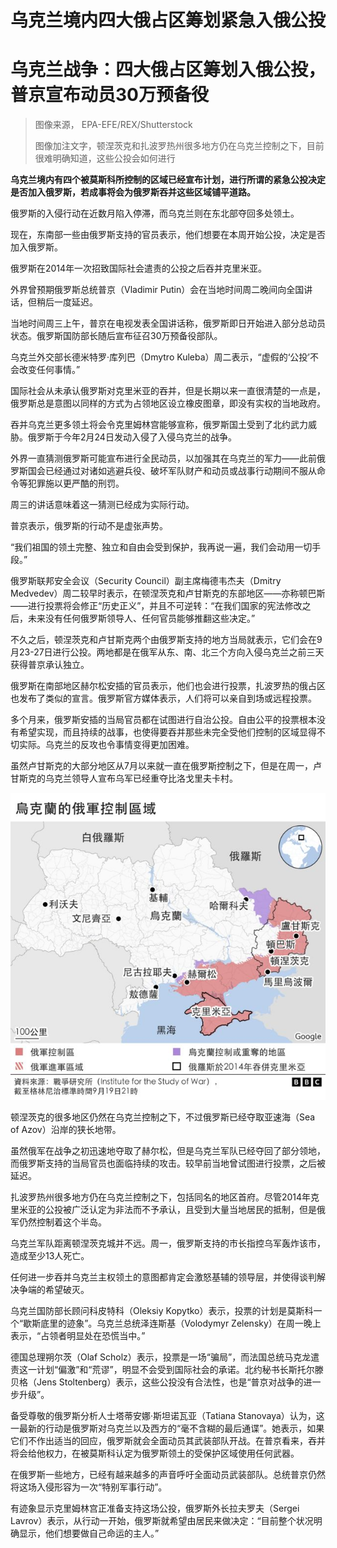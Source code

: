 # 乌克兰境内四大俄占区筹划紧急入俄公投

#  乌克兰战争：四大俄占区筹划入俄公投，普京宣布动员30万预备役


> 图像来源，  EPA-EFE/REX/Shutterstock
>
> 图像加注文字，顿涅茨克和扎波罗热州很多地方仍在乌克兰控制之下，目前很难明确知道，这些公投会如何进行

**乌克兰境内有四个被莫斯科所控制的区域已经宣布计划，进行所谓的紧急公投决定是否加入俄罗斯，若成事将会为俄罗斯吞并这些区域铺平道路。**

俄罗斯的入侵行动在近数月陷入停滞，而乌克兰则在东北部夺回多处领土。

现在，东南部一些由俄罗斯支持的官员表示，他们想要在本周开始公投，决定是否加入俄罗斯。

俄罗斯在2014年一次招致国际社会遣责的公投之后吞并克里米亚。

外界曾预期俄罗斯总统普京（Vladimir Putin）会在当地时间周二晚间向全国讲话，但稍后一度延迟。

当地时间周三上午，普京在电视发表全国讲话称，俄罗斯即日开始进入部分总动员状态。俄罗斯国防部长随后宣布征召30万预备役部队。

乌克兰外交部长德米特罗·库列巴（Dmytro Kuleba）周二表示，“虚假的‘公投’不会改变任何事情。”

国际社会从未承认俄罗斯对克里米亚的吞并，但是长期以来一直很清楚的一点是，俄罗斯总是意图以同样的方式为占领地区设立橡皮图章，即没有实权的当地政府。

吞并乌克兰更多领土将会令克里姆林宫能够宣称，俄罗斯国土受到了北约武力威胁。俄罗斯于今年2月24日发动入侵了入侵乌克兰的战争。

外界一直猜测俄罗斯可能宣布进行全民动员，以加强其在乌克兰的军力——此前俄罗斯国会已经通过对诸如逃避兵役、破坏军队财产和动员或战事行动期间不服从命令等犯罪施以更严酷的刑罚。

周三的讲话意味着这一猜测已经成为实际行动。

普京表示，俄罗斯的行动不是虚张声势。

“我们祖国的领土完整、独立和自由会受到保护，我再说一遍，我们会动用一切手段。”

俄罗斯联邦安全会议（Security Council）副主席梅德韦杰夫（Dmitry Medvedev）周二较早时表示，在顿涅茨克和卢甘斯克的东部地区——亦称顿巴斯——进行投票将会修正“历史正义”，并且不可逆转：“在我们国家的宪法修改之后，未来没有任何俄罗斯领导人、任何官员能够推翻这些决定。”

不久之后，顿涅茨克和卢甘斯克两个由俄罗斯支持的地方当局就表示，它们会在9月23-27日进行公投。两地都是在俄军从东、南、北三个方向入侵乌克兰之前三天获得普京承认独立。

俄罗斯在南部地区赫尔松安插的官员表示，他们也会进行投票，扎波罗热的俄占区也发布了类似的宣言。俄罗斯官方媒体表示，人们将可以亲自到场或远程投票。

多个月来，俄罗斯安插的当局官员都在试图进行自治公投。自由公平的投票根本没有希望实现，而且持续的战事，也使得要吞并那些未完全受他们控制的区域显得不切实际。乌克兰的反攻也令事情变得更加困难。

虽然卢甘斯克的大部分地区从7月以来就一直在俄罗斯控制之下，但是在周一，卢甘斯克的乌克兰领导人宣布乌军已经重夺比洛戈里夫卡村。

![Map](_126797236_6af0e0c4-30a2-4f5c-a329-db9aa8ccd8c8.png)

顿涅茨克的很多地区仍然在乌克兰控制之下，不过俄罗斯已经夺取亚速海（Sea of Azov）沿岸的狭长地带。

虽然俄军在战争之初迅速地夺取了赫尔松，但是乌克兰军队已经夺回了部分领地，而俄罗斯支持的当局官员也面临持续的攻击。较早前当地曾试图进行投票，之后被延迟。

扎波罗热州很多地方仍在乌克兰控制之下，包括同名的地区首府。尽管2014年克里米亚的公投被广泛认定为非法而不予承认，且受到大量当地居民的抵制，但是俄军仍然控制着这个半岛。

乌克兰军队距离顿涅茨克城并不远。周一，俄罗斯支持的市长指控乌军轰炸该市，造成至少13人死亡。

任何进一步吞并乌克兰主权领土的意图都肯定会激怒基辅的领导层，并使得谈判解决争端的希望破灭。

乌克兰国防部长顾问科皮特科（Oleksiy Kopytko）表示，投票的计划是莫斯科一个“歇斯底里的迹象”。乌克兰总统泽连斯基（Volodymyr Zelensky）在周一晚上表示，“占领者明显处在恐慌当中。”

德国总理朔尔茨（Olaf Scholz）表示，投票是一场“骗局”，而法国总统马克龙遣责这一计划“偏激”和“荒谬”，明显不会受到国际社会的承诺。北约秘书长斯托尔滕贝格（Jens Stoltenberg）表示，这些公投没有合法性，也是“普京对战争的进一步升级”。

备受尊敬的俄罗斯分析人士塔蒂安娜·斯坦诺瓦亚（Tatiana Stanovaya）认为，这一最新的行动是俄罗斯对乌克兰以及西方的“毫不含糊的最后通谍”。她表示，如果它们不作出适当的回应，俄罗斯就会全面动员其武装部队开战。在普京看来，吞并将会给他权力，在被莫斯科认定为俄罗斯领土的受保护区域使用任何武器。

在俄罗斯一些地方，已经有越来越多的声音呼吁全面动员武装部队。总统普京仍然将这场入侵形容为一次“特别军事行动”。

有迹象显示克里姆林宫正准备支持这场公投，俄罗斯外长拉夫罗夫（Sergei Lavrov）表示，从行动一开始，俄罗斯就希望由居民来做决定：“目前整个状况明确显示，他们想要做自己命运的主人。”


